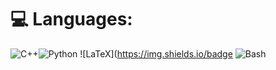 # 💻 Languages:
![C++](https://img.shields.io/badge/c++-%2300599C.svg?style=for-the-badge&logo=c%2B%2B&logoColor=white)![Python](https://img.shields.io/badge/python-3670A0?style=for-the-badge&logo=python&logoColor=ffdd54) 	![LaTeX](https://img.shields.io/badge
![Bash](https://img.shields.io/badge/bash-%23121011.svg?style=for-the-badge&logo=gnu-bash&logoColor=white)

